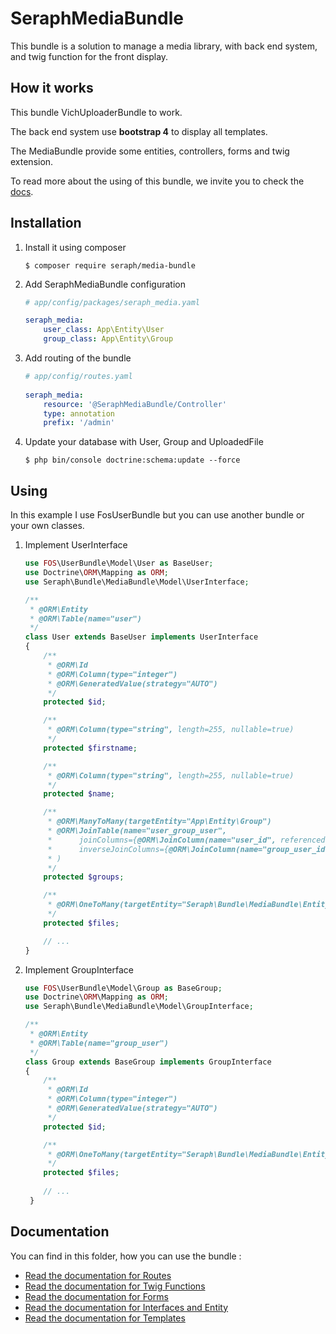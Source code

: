 SeraphMediaBundle
=================

This bundle is a solution to manage a media library, with back end system, and twig function for the front display.

How it works
------------

This bundle VichUploaderBundle to work.

The back end system use **bootstrap 4** to display all templates.

The MediaBundle provide some entities, controllers, forms and twig extension.

To read more about the using of this bundle, we invite you to check the [docs](/Resources/doc).

Installation
------------

1. Install it using composer
    
    ```console
    $ composer require seraph/media-bundle
    ```
    
2. Add SeraphMediaBundle configuration   

    ```yaml
    # app/config/packages/seraph_media.yaml
 
    seraph_media:
        user_class: App\Entity\User
        group_class: App\Entity\Group
    ```

3. Add routing of the bundle

    ```yaml
    # app/config/routes.yaml   
     
    seraph_media:
        resource: '@SeraphMediaBundle/Controller'
        type: annotation
        prefix: '/admin' 
    ``` 

4. Update your database with User, Group and UploadedFile

    ```console
    $ php bin/console doctrine:schema:update --force
    ```
    
Using
-----

In this example I use FosUserBundle but you can use another bundle or your own classes.

1. Implement UserInterface
    
    ```php
    use FOS\UserBundle\Model\User as BaseUser;
    use Doctrine\ORM\Mapping as ORM;
    use Seraph\Bundle\MediaBundle\Model\UserInterface;
    
    /**
     * @ORM\Entity
     * @ORM\Table(name="user")
     */
    class User extends BaseUser implements UserInterface
    {
        /**
         * @ORM\Id
         * @ORM\Column(type="integer")
         * @ORM\GeneratedValue(strategy="AUTO")
         */
        protected $id;
    
        /**
         * @ORM\Column(type="string", length=255, nullable=true)
         */
        protected $firstname;
    
        /**
         * @ORM\Column(type="string", length=255, nullable=true)
         */
        protected $name;
    
        /**
         * @ORM\ManyToMany(targetEntity="App\Entity\Group")
         * @ORM\JoinTable(name="user_group_user",
         *      joinColumns={@ORM\JoinColumn(name="user_id", referencedColumnName="id")},
         *      inverseJoinColumns={@ORM\JoinColumn(name="group_user_id", referencedColumnName="id")}
         * )
         */
        protected $groups;
    
        /**
         * @ORM\OneToMany(targetEntity="Seraph\Bundle\MediaBundle\Entity\UploadedFile", mappedBy="user")
         */
        protected $files;
    
        // ...
    }
    ```    

2. Implement GroupInterface

    ```php
    use FOS\UserBundle\Model\Group as BaseGroup;
    use Doctrine\ORM\Mapping as ORM;
    use Seraph\Bundle\MediaBundle\Model\GroupInterface;
    
    /**
     * @ORM\Entity
     * @ORM\Table(name="group_user")
     */
    class Group extends BaseGroup implements GroupInterface
    {
        /**
         * @ORM\Id
         * @ORM\Column(type="integer")
         * @ORM\GeneratedValue(strategy="AUTO")
         */
        protected $id;
    
        /**
         * @ORM\OneToMany(targetEntity="Seraph\Bundle\MediaBundle\Entity\UploadedFile", mappedBy="group")
         */
        protected $files;
     
        // ...
     }
    ``` 
    
Documentation
-------------

You can find in this folder, how you can use the bundle :

- [Read the documentation for Routes](/Resources/doc/Routes.md)
- [Read the documentation for Twig Functions](/Resources/doc/TwigFunction.md)
- [Read the documentation for Forms](/Resources/doc/Forms.md)
- [Read the documentation for Interfaces and Entity](/Resources/doc/Entities.md)
- [Read the documentation for Templates](/Resources/doc/Templates.md)